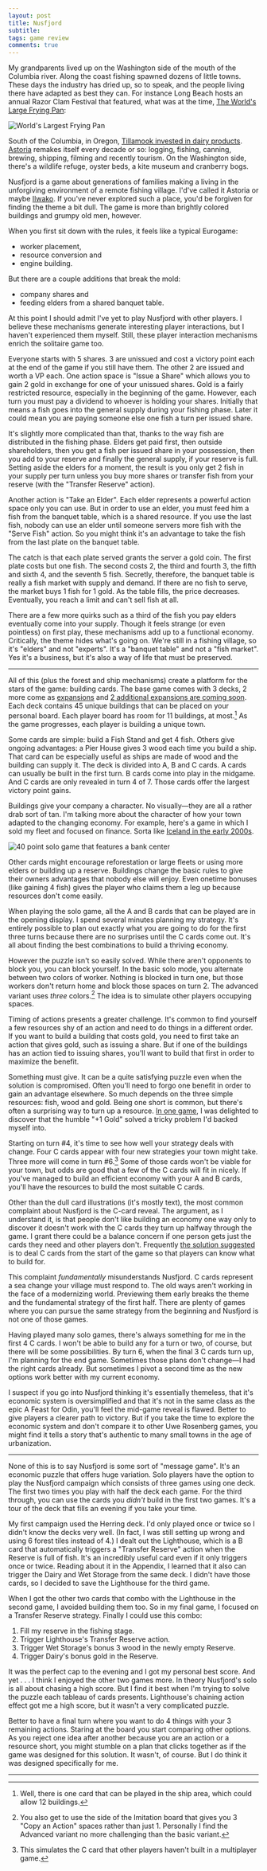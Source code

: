 ```yaml
---
layout: post
title: Nusfjord
subtitle: 
tags: game review
comments: true
---
```


My grandparents lived up on the Washington side of the mouth of the
Columbia river. Along the coast fishing spawned dozens of little
towns. These days the industry has dried up, so to speak, and the
people living there have adapted as best they can. For instance Long
Beach hosts an annual Razor Clam Festival that featured, what was at
the time, [The World's Large Frying
Pan](https://www.visitlongbeachpeninsula.com/giant-frying-pan/):

![World's Largest Frying Pan](/images/giant_pan.jpg)

South of the Columbia, in Oregon, [Tillamook invested in dairy
products](https://www.tillamook.com/).
[Astoria](https://en.wikipedia.org/wiki/Astoria,_Oregon) remakes
itself every decade or so: logging, fishing, canning, brewing,
shipping, filming and recently tourism. On the Washington side,
there's a wildlife refuge, oyster beds, a kite museum and cranberry
bogs.

Nusfjord is a game about generations of families making a living in
the unforgiving environment of a remote fishing village. I'd've called
it Astoria or maybe [Ilwako](https://ilwaco-wa.gov/about-us/). If
you've never explored such a place, you'd be forgiven for finding the
theme a bit dull. The game is more than brightly colored buildings and
grumpy old men, however.

When you first sit down with the rules, it feels like a typical Eurogame:

* worker placement,
* resource conversion and
* engine building.


But there are a couple additions that break the mold:
* company shares and
* feeding elders from a shared banquet table.

At this point I should admit I've yet to play Nusfjord with other
players. I believe these mechanisms generate interesting player
interactions, but I haven't experienced them myself. Still, these
player interaction mechanisms enrich the solitaire game too. 

Everyone starts with 5 shares. 3 are unissued and cost a victory point
each at the end of the game if you still have them. The other 2 are
issued and worth a VP each. One action space is "Issue a Share" which
allows you to gain 2 gold in exchange for one of your unissued
shares. Gold is a fairly restricted resource, especially in the
beginning of the game. However, each turn you must pay a dividend to
whoever is holding your shares. Initially that means a fish goes into
the general supply during your fishing phase. Later it could mean you
are paying someone else one fish a turn per issued share.

It's slightly more complicated than that, thanks to the way fish are
distributed in the fishing phase. Elders get paid first, then outside
shareholders, then you get a fish per issued share in your possession,
then you add to your reserve and finally the general supply, if your
reserve is full. Setting aside the elders for a moment, the result is
you only get 2 fish in your supply per turn unless you buy more shares
or transfer fish from your reserve (with the "Transfer Reserve"
action).

Another action is "Take an Elder". Each elder represents a powerful
action space only you can use. But in order to use an elder, you must
feed him a fish from the banquet table, which is a shared resource. If
you use the last fish, nobody can use an elder until someone servers
more fish with the "Serve Fish" action. So you might think it's an
advantage to take the fish from the last plate on the banquet table.

The catch is that each plate served grants the server a gold coin. The
first plate costs but one fish. The second costs 2, the third and
fourth 3, the fifth and sixth 4, and the seventh 5 fish. Secretly,
therefore, the banquet table is really a fish market with supply and
demand. If there are no fish to serve, the market buys 1 fish for 1
gold. As the table fills, the price decreases. Eventually, you reach a
limit and can't sell fish at all.

There are a few more quirks such as a third of the fish you pay elders
eventually come into your supply. Though it feels strange (or even
pointless) on first play, these mechanisms add up to a functional
economy. Critically, the theme hides what's going on. We're still in a
fishing village, so it's "elders" and not "experts". It's a "banquet
table" and not a "fish market". Yes it's a business, but it's also a
way of life that must be preserved.

---

All of this (plus the forest and ship mechanisms) create a platform
for the stars of the game: building cards. The base game comes with 3
decks, 2 more come as
[expansions](https://boardgamegeek.com/boardgame/234277/nusfjord/expansions)
and [2 additional expansions are coming
soon](https://boardgamegeek.com/thread/2993522/nusfjord-big-box-two-expansions-expansions-reprint). Each
deck contains 45 unique buildings that can be placed on your personal
board. Each player board has room for 11 buildings, at most.[^1] As
the game progresses, each player is building a unique town.

Some cards are simple: build a Fish Stand and get 4 fish. Others give
ongoing advantages: a Pier House gives 3 wood each time you build a
ship. That card can be especially useful as ships are made of wood and
the building can supply it. The deck is divided into A, B and C
cards. A cards can usually be built in the first turn. B cards come
into play in the midgame. And C cards are only revealed in turn 4
of 7. Those cards offer the largest victory point gains.

Buildings give your company a character. No visually&mdash;they are
all a rather drab sort of tan. I'm talking more about the character of
how your town adapted to the changing economy. For example, here's a
game in which I sold my fleet and focused on finance. Sorta like
[Iceland in the early
2000s](https://archive.vanityfair.com/article/2009/4/wall-street-on-the-tundra).

![40 point solo game that features a bank center](/images/nusfjord_bank.jpg)

Other cards might encourage reforestation or large fleets or using
more elders or building up a reserve. Buildings change the basic rules
to give their owners advantages that nobody else will enjoy. Even
onetime bonuses (like gaining 4 fish) gives the player who claims
them a leg up because resources don't come easily.

When playing the solo game, all the A and B cards that can be played
are in the opening display. I spend several minutes planning my
strategy. It's entirely possible to plan out exactly what you are
going to do for the first three turns because there are no surprises
until the C cards come out. It's all about finding the best
combinations to build a thriving economy.

However the puzzle isn't so easily solved. While there aren't
opponents to block you, you can block yourself. In the basic solo
mode, you alternate between two colors of worker. Nothing is blocked
in turn one, but those workers don't return home and block those
spaces on turn 2. The advanced variant uses _three_ colors.[^2] The
idea is to simulate other players occupying spaces.

Timing of actions presents a greater challenge. It's common to find
yourself a few resources shy of an action and need to do things in a
different order. If you want to build a building that costs gold, you
need to first take an action that gives gold, such as issuing a
share. But if one of the buildings has an action tied to issuing
shares, you'll want to build that first in order to maximize the
benefit.

Something must give. It can be a quite satisfying puzzle even when the
solution is compromised. Often you'll need to forgo one benefit in
order to gain an advantage elsewhere. So much depends on the three
simple resources: fish, wood and gold. Being one short is common, but
there's often a surprising way to turn up a resource. [In one
game](https://boardgamegeek.com/thread/2813085/taste-salmon-tide-me-over-possible-reprint),
I was delighted to discover that the humble "+1 Gold" solved a tricky
problem I'd backed myself into.

Starting on turn #4, it's time to see how well your strategy deals
with change. Four C cards appear with four new strategies your town
might take. Three more will come in turn #6.[^3] Some of those cards won't
be viable for your town, but odds are good that a few of the C cards
will fit in nicely. If you've managed to build an efficient economy
with your A and B cards, you'll have the resources to build the most
suitable C cards.

Other than the dull card illustrations (it's mostly text), the most
common complaint about Nusfjord is the C-card reveal. The argument, as
I understand it, is that people don't like building an economy one way
only to discover it doesn't work with the C cards they turn up halfway
through the game. I grant there could be a balance concern if one
person gets just the cards they need and other players
don't. Frequently [the solution
suggested](https://boardgamegeek.com/thread/2999824/request-official-variant-c-buildings-upcoming-big)
is to deal C cards from the start of the game so that players can know
what to build for.

This complaint _fundamentally_ misunderstands Nusfjord. C cards
represent a sea change your village must respond to. The old ways
aren't working in the face of a modernizing world. Previewing them
early breaks the theme and the fundamental strategy of the first
half. There are plenty of games where you can pursue the same strategy
from the beginning and Nusfjord is not one of those games.

Having played many solo games, there's always something for me in the
first 4 C cards. I won't be able to build any for a turn or two, of
course, but there will be some possibilities. By turn 6, when the
final 3 C cards turn up, I'm planning for the end game. Sometimes
those plans don't change&mdash;I had the right cards already. But
sometimes I pivot a second time as the new options work better with my
current economy.

I suspect if you go into Nusfjord thinking it's essentially themeless,
that it's economic system is oversimplified and that it's not in the
same class as the epic A Feast for Odin, you'll feel the mid-game
reveal is flawed. Better to give players a clearer path to
victory. But if you take the time to explore the economic system and
don't compare it to other Uwe Rosenberg games, you might find it tells
a story that's authentic to many small towns in the age of
urbanization. 

---

None of this is to say Nusfjord is some sort of "message game". It's
an economic puzzle that offers huge variation. Solo players have the
option to play the Nusfjord campaign which consists of three games
using one deck. The first two times you play with half the deck each
game. For the third through, you can use the cards you _didn't_ build
in the first two games. It's a tour of the deck that fills an evening
if you take your time. 

My first campaign used the Herring deck. I'd only played once or twice
so I didn't know the decks very well. (In fact, I was still setting up
wrong and using 6 forest tiles instead of 4.) I dealt out the
Lighthouse, which is a B card that automatically triggers a "Transfer
Reserve" action when the Reserve is full of fish. It's an incredibly
useful card even if it only triggers once or twice. Reading about it
in the Appendix, I learned that it also can trigger the Dairy and Wet
Storage from the same deck. I didn't have those cards, so I decided to
save the Lighthouse for the third game.

When I got the other two cards that combo with the Lighthouse in the
second game, I avoided building them too. So in my final game, I
focused on a Transfer Reserve strategy. Finally I could use this
combo:

1. Fill my reserve in the fishing stage.
2. Trigger Lighthouse's Transfer Reserve action.
3. Trigger Wet Storage's bonus 3 wood in the newly empty Reserve.
4. Trigger Dairy's bonus gold in the Reserve.

It was the perfect cap to the evening and I got my personal best
score. And yet . . . I think I enjoyed the other two games more. In
theory Nusfjord's solo is all about chasing a high score. But I find
it best when I'm trying to solve the puzzle each tableau of cards
presents. Lighthouse's chaining action effect got me a high score, but
it wasn't a very complicated puzzle. 

Better to have a final turn where you want to do 4 things with your 3
remaining actions. Staring at the board you start comparing other
options. As you reject one idea after another because you are an
action or a resource short, you might stumble on a plan that clicks
together as if the game was designed for this solution. It wasn't, of
course. But I do think it was designed specifically for me.

---

[^1]: Well, there is one card that can be played in the ship area,
    which could allow 12 buildings.

[^2]: You also get to use the side of the Imitation board that gives
    you 3 "Copy an Action" spaces rather than just 1. Personally I
    find the Advanced variant no more challenging than the basic
    variant.

[^3]: This simulates the C card that other players haven't built in a
    multiplayer game.

<!--  LocalWords:  Nusfjord Nusfjord's
 -->
